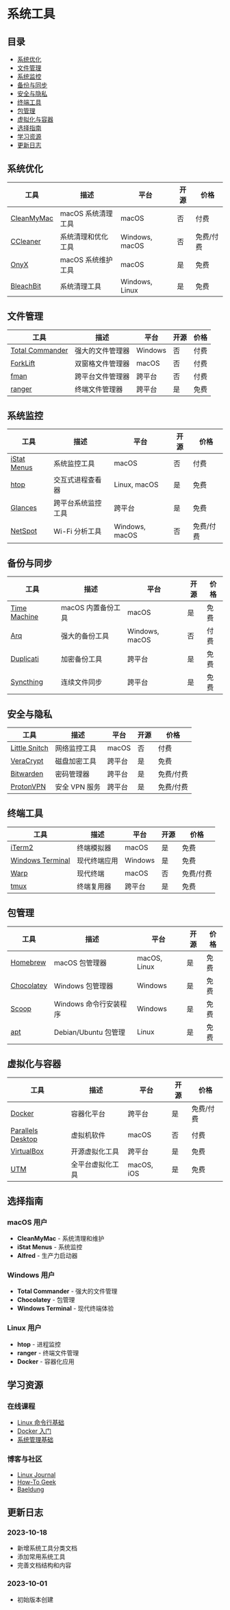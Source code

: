 # 系统工具

## 目录

- [系统优化](#系统优化)
- [文件管理](#文件管理)
- [系统监控](#系统监控)
- [备份与同步](#备份与同步)
- [安全与隐私](#安全与隐私)
- [终端工具](#终端工具)
- [包管理](#包管理)
- [虚拟化与容器](#虚拟化与容器)
- [选择指南](#选择指南)
- [学习资源](#学习资源)
- [更新日志](#更新日志)

## 系统优化

| 工具 | 描述 | 平台 | 开源 | 价格 |
|------|------|------|------|------|
| [CleanMyMac](tools/cleanmymac/README.md) | macOS 系统清理工具 | macOS | 否 | 付费 |
| [CCleaner](tools/ccleaner/README.md) | 系统清理和优化工具 | Windows, macOS | 否 | 免费/付费 |
| [OnyX](tools/onyx/README.md) | macOS 系统维护工具 | macOS | 是 | 免费 |
| [BleachBit](tools/bleachbit/README.md) | 系统清理工具 | Windows, Linux | 是 | 免费 |

## 文件管理

| 工具 | 描述 | 平台 | 开源 | 价格 |
|------|------|------|------|------|
| [Total Commander](tools/total-commander/README.md) | 强大的文件管理器 | Windows | 否 | 付费 |
| [ForkLift](tools/forklift/README.md) | 双窗格文件管理器 | macOS | 否 | 付费 |
| [fman](https://fman.io/) | 跨平台文件管理器 | 跨平台 | 否 | 付费 |
| [ranger](https://ranger.github.io/) | 终端文件管理器 | 跨平台 | 是 | 免费 |

## 系统监控

| 工具 | 描述 | 平台 | 开源 | 价格 |
|------|------|------|------|------|
| [iStat Menus](tools/istat-menus/README.md) | 系统监控工具 | macOS | 否 | 付费 |
| [htop](tools/htop/README.md) | 交互式进程查看器 | Linux, macOS | 是 | 免费 |
| [Glances](https://nicolargo.github.io/glances/) | 跨平台系统监控工具 | 跨平台 | 是 | 免费 |
| [NetSpot](https://www.netspotapp.com/) | Wi-Fi 分析工具 | Windows, macOS | 否 | 免费/付费 |

## 备份与同步

| 工具 | 描述 | 平台 | 开源 | 价格 |
|------|------|------|------|------|
| [Time Machine](tools/time-machine/README.md) | macOS 内置备份工具 | macOS | 是 | 免费 |
| [Arq](https://arqbackup.com/) | 强大的备份工具 | Windows, macOS | 否 | 付费 |
| [Duplicati](https://www.duplicati.com/) | 加密备份工具 | 跨平台 | 是 | 免费 |
| [Syncthing](https://syncthing.net/) | 连续文件同步 | 跨平台 | 是 | 免费 |

## 安全与隐私

| 工具 | 描述 | 平台 | 开源 | 价格 |
|------|------|------|------|------|
| [Little Snitch](https://www.obdev.at/products/littlesnitch/index.html) | 网络监控工具 | macOS | 否 | 付费 |
| [VeraCrypt](https://www.veracrypt.fr/) | 磁盘加密工具 | 跨平台 | 是 | 免费 |
| [Bitwarden](https://bitwarden.com/) | 密码管理器 | 跨平台 | 是 | 免费/付费 |
| [ProtonVPN](https://protonvpn.com/) | 安全 VPN 服务 | 跨平台 | 是 | 免费/付费 |

## 终端工具

| 工具 | 描述 | 平台 | 开源 | 价格 |
|------|------|------|------|------|
| [iTerm2](https://iterm2.com/) | 终端模拟器 | macOS | 是 | 免费 |
| [Windows Terminal](https://github.com/microsoft/terminal) | 现代终端应用 | Windows | 是 | 免费 |
| [Warp](https://www.warp.dev/) | 现代终端 | macOS | 否 | 免费/付费 |
| [tmux](https://github.com/tmux/tmux) | 终端复用器 | 跨平台 | 是 | 免费 |

## 包管理

| 工具 | 描述 | 平台 | 开源 | 价格 |
|------|------|------|------|------|
| [Homebrew](https://brew.sh/) | macOS 包管理器 | macOS, Linux | 是 | 免费 |
| [Chocolatey](https://chocolatey.org/) | Windows 包管理器 | Windows | 是 | 免费 |
| [Scoop](https://scoop.sh/) | Windows 命令行安装程序 | Windows | 是 | 免费 |
| [apt](https://wiki.debian.org/apt) | Debian/Ubuntu 包管理 | Linux | 是 | 免费 |

## 虚拟化与容器

| 工具 | 描述 | 平台 | 开源 | 价格 |
|------|------|------|------|------|
| [Docker](https://www.docker.com/) | 容器化平台 | 跨平台 | 是 | 免费/付费 |
| [Parallels Desktop](https://www.parallels.com/) | 虚拟机软件 | macOS | 否 | 付费 |
| [VirtualBox](https://www.virtualbox.org/) | 开源虚拟化工具 | 跨平台 | 是 | 免费 |
| [UTM](https://mac.getutm.app/) | 全平台虚拟化工具 | macOS, iOS | 是 | 免费 |

## 选择指南

### macOS 用户
- **CleanMyMac** - 系统清理和维护
- **iStat Menus** - 系统监控
- **Alfred** - 生产力启动器

### Windows 用户
- **Total Commander** - 强大的文件管理
- **Chocolatey** - 包管理
- **Windows Terminal** - 现代终端体验

### Linux 用户
- **htop** - 进程监控
- **ranger** - 终端文件管理
- **Docker** - 容器化应用

## 学习资源

### 在线课程
- [Linux 命令行基础](https://www.udemy.com/course/linux-command-line-basics/)
- [Docker 入门](https://www.udemy.com/course/docker-tutorial-for-devops-run-docker-containers/)
- [系统管理基础](https://www.coursera.org/learn/os-power-user)

### 博客与社区
- [Linux Journal](https://www.linuxjournal.com/)
- [How-To Geek](https://www.howtogeek.com/)
- [Baeldung](https://www.baeldung.com/)

## 更新日志

### 2023-10-18
- 新增系统工具分类文档
- 添加常用系统工具
- 完善文档结构和内容

### 2023-10-01
- 初始版本创建
